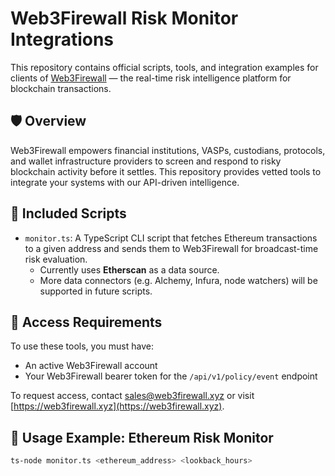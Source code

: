 # Web3Firewall Risk Monitor Integrations

This repository contains official scripts, tools, and integration examples for clients of [Web3Firewall](https://web3firewall.xyz) — the real-time risk intelligence platform for blockchain transactions.

## 🛡️ Overview

Web3Firewall empowers financial institutions, VASPs, custodians, protocols, and wallet infrastructure providers to screen and respond to risky blockchain activity before it settles. This repository provides vetted tools to integrate your systems with our API-driven intelligence.

## 📂 Included Scripts

- `monitor.ts`: A TypeScript CLI script that fetches Ethereum transactions to a given address and sends them to Web3Firewall for broadcast-time risk evaluation.
  - Currently uses **Etherscan** as a data source.
  - More data connectors (e.g. Alchemy, Infura, node watchers) will be supported in future scripts.

## 🔐 Access Requirements

To use these tools, you must have:
- An active Web3Firewall account
- Your Web3Firewall bearer token for the `/api/v1/policy/event` endpoint

To request access, contact [sales@web3firewall.xyz](mailto:sales@web3firewall.xyz) or visit [https://web3firewall.xyz](https://web3firewall.xyz).

## 🚀 Usage Example: Ethereum Risk Monitor

```bash
ts-node monitor.ts <ethereum_address> <lookback_hours>
